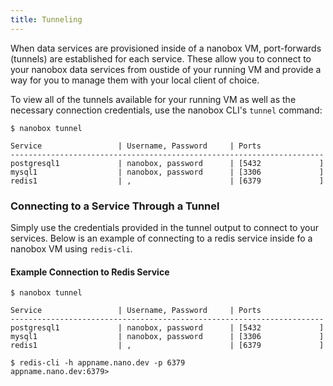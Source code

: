 ```yaml
---
title: Tunneling
---
```


When data services are provisioned inside of a nanobox VM, port-forwards (tunnels) are established for each service. These allow you to connect to your nanobox data services from oustide of your running VM and provide a way for you to manage them with your local client of choice.

To view all of the tunnels available for your running VM as well as the necessary connection credentials, use the nanobox CLI's `tunnel` command:

```shell
$ nanobox tunnel

Service                 | Username, Password     | Ports
----------------------------------------------------------------------
postgresql1             | nanobox, password      | [5432             ]
mysql1                  | nanobox, password      | [3306             ]
redis1                  | ,                      | [6379             ]
```

### Connecting to a Service Through a Tunnel
Simply use the credentials provided in the tunnel output to connect to your services. Below is an example of connecting to a redis service inside fo a nanobox VM using `redis-cli`.

#### Example Connection to Redis Service
```shell
$ nanobox tunnel

Service                 | Username, Password     | Ports
----------------------------------------------------------------------
postgresql1             | nanobox, password      | [5432             ]
mysql1                  | nanobox, password      | [3306             ]
redis1                  | ,                      | [6379             ]

$ redis-cli -h appname.nano.dev -p 6379
appname.nano.dev:6379>
```